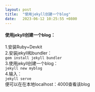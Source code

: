 ```yaml
---
layout: post
title:  "使用jekyll创建一个blog"
date:   2023-06-12 10:25:55 +0800
---
```

#### 使用jekyll创建一个blog：
1.安装Ruby+Devkit  
2.安装jekyll和bundler：  
                     `gem install jekyll bundler`  
3.使用jekyll创建一个blog：  
                     `jekyll new myblog`  
4.输入：  
                     `jekyll serve`       
便可以在在本地localhost：4000查看该blog  




[jekyll-docs]: https://jekyllrb.com/docs/home
[jekyll-gh]:   https://github.com/jekyll/jekyll
[jekyll-talk]: https://talk.jekyllrb.com/
